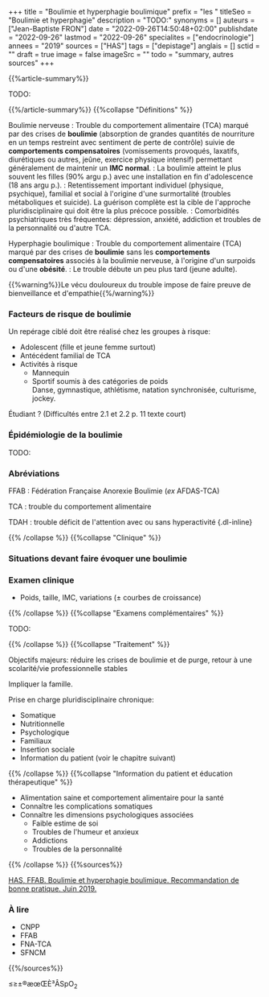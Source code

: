 +++
title = "Boulimie et hyperphagie boulimique"
prefix = "les "
titleSeo = "Boulimie et hyperphagie"
description = "TODO:"
synonyms = []
auteurs = ["Jean-Baptiste FRON"]
date = "2022-09-26T14:50:48+02:00"
publishdate = "2022-09-26"
lastmod = "2022-09-26"
specialites = ["endocrinologie"]
annees = "2019"
sources = ["HAS"]
tags = ["depistage"]
anglais = []
sctid = ""
draft = true
image = false
imageSrc = ""
todo = "summary, autres sources"
+++

{{%article-summary%}}

TODO:

{{%/article-summary%}}
{{%collapse "Définitions" %}}

Boulimie nerveuse
: Trouble du comportement alimentaire (TCA) marqué par des crises de **boulimie** (absorption de grandes quantités de nourriture en un temps restreint avec sentiment de perte de contrôle) suivie de **comportements compensatoires** (vomissements provoqués, laxatifs, diurétiques ou autres, jeûne, exercice physique intensif) permettant généralement de maintenir un **IMC normal**.
: La boulimie atteint le plus souvent les filles (90% argu p.) avec une installation en fin d'adolescence (18 ans argu p.).
: Retentissement important individuel (physique, psychique), familial et social à l'origine d'une surmortalité (troubles métaboliques et suicide). La guérison complète est la cible de l'approche pluridisciplinaire qui doit être la plus précoce possible.
: Comorbidités psychiatriques très fréquentes: dépression, anxiété, addiction et troubles de la personnalité ou d'autre TCA.

Hyperphagie boulimique
: Trouble du comportement alimentaire (TCA) marqué par des crises de **boulimie** sans les **comportements compensatoires** associés à la boulimie nerveuse, à l'origine d'un surpoids ou d'une **obésité**.
: Le trouble débute un peu plus tard (jeune adulte).

{{%warning%}}Le vécu douloureux du trouble impose de faire preuve de bienveillance et d'empathie{{%/warning%}}

### Facteurs de risque de boulimie

Un repérage ciblé doit être réalisé chez les groupes à risque:

- Adolescent (fille et jeune femme surtout)
- Antécédent familial de TCA
- Activités à risque
  - Mannequin
  - Sportif soumis à des catégories de poids  
    Danse, gymnastique, athlétisme, natation synchronisée, culturisme, jockey.

Étudiant ?
(Difficultés entre 2.1 et 2.2 p. 11 texte court)

### Épidémiologie de la boulimie

TODO:

### Abréviations

FFAB
: Fédération Française Anorexie Boulimie (*ex* AFDAS-TCA)

TCA
: trouble du comportement alimentaire

TDAH
: trouble déficit de l'attention avec ou sans hyperactivité
{.dl-inline}

{{% /collapse %}}
{{%collapse "Clinique" %}}

### Situations devant faire évoquer une boulimie



### Examen clinique

- Poids, taille, IMC, variations (± courbes de croissance)

{{% /collapse %}}
{{%collapse "Examens complémentaires" %}}

TODO:

{{% /collapse %}}
{{%collapse "Traitement" %}}

Objectifs majeurs: réduire les crises de boulimie et de purge, retour à une scolarité/vie professionnelle stables

Impliquer la famille.

Prise en charge pluridisciplinaire chronique:

- Somatique
- Nutritionnelle
- Psychologique
- Familiaux
- Insertion sociale
- Information du patient (voir le chapitre suivant)

{{% /collapse %}}
{{%collapse "Information du patient et éducation thérapeutique" %}}

- Alimentation saine et comportement alimentaire pour la santé
- Connaître les complications somatiques
- Connaître les dimensions psychologiques associées
  - Faible estime de soi
  - Troubles de l'humeur et anxieux
  - Addictions
  - Troubles de la personnalité

{{% /collapse %}}
{{%sources%}}

[HAS, FFAB. Boulimie et hyperphagie boulimique. Recommandation de bonne pratique. Juin 2019.](https://www.has-sante.fr/jcms/c_2581436/fr/boulimie-et-hyperphagie-boulimique-reperage-et-elements-generaux-de-prise-en-charge)

### À lire

- CNPP
- FFAB
- FNA-TCA
- SFNCM

{{%/sources%}}

≤≥±®æœŒÈ³ÂSpO<sub>2</sub>
